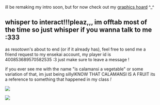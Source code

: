 ill be remaking my intro soon, but for now check out my [graphics hoard](https://rentry.co/geeks_in_love) ^_^

<h2><b>whisper to interact!!!</b>pleaz,,, im offtab most of the time so just whisper if you wanna talk to me :333</h2>

as resotown's about to end (or if it already has), feel free to send me a friend request to my ensekai account, my player id is 400853689570582535 :3 just make sure to leave a message !


if you ever see me with the name "is calamansi a vegetable" or some variation of that, im just being sillyIKNOW THAT CALAMANSI IS A FRUIT its a reference to something that happened in my class *!*

![](https://file.garden/ZFwqlyhvAk-Bo3Zk/calamansi.png)

![](https://file.garden/ZFwqlyhvAk-Bo3Zk/jave.gif)
